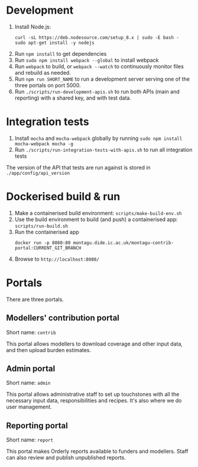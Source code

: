 # Development
1. Install Node.js: 
   ```
   curl -sL https://deb.nodesource.com/setup_8.x | sudo -E bash -
   sudo apt-get install -y nodejs
   ```
2. Run `npm install` to get dependencies
3. Run `sudo npm install webpack --global` to install webpack
4. Run `webpack` to build, or `webpack --watch` to continuously monitor files 
   and rebuild as needed.
5. Run `npm run SHORT_NAME` to run a development server serving one of the three
   portals on port 5000.
6. Run `./scripts/run-development-apis.sh` to run both APIs (main and reporting) 
   with a shared key, and with test data.

# Integration tests
1. Install `mocha` and `mocha-webpack` globally by running `sudo npm install mocha-webpack mocha -g`
2. Run `./scripts/run-integration-tests-with-apis.sh` to run all integration 
   tests

The version of the API that tests are run against is stored in `./app/config/api_version`

# Dockerised build & run
1. Make a containerised build environment: `scripts/make-build-env.sh`
2. Use the build environment to build (and push) a containerised app: `scripts/run-build.sh`
3. Run the containerised app
   ```
   docker run -p 8080:80 montagu.dide.ic.ac.uk/montagu-contrib-portal:CURRENT_GIT_BRANCH
   
   ```
4. Browse to `http://localhost:8080/`

# Portals
There are three portals.

## Modellers' contribution portal
Short name: `contrib`

This portal allows modellers to download coverage and other input data, 
and then upload burden estimates.

## Admin portal
Short name: `admin`

This portal allows administrative staff to set up touchstones with all the
necessary input data, responsibilities and recipes. It's also where we do user
management.

## Reporting portal
Short name: `report`

This portal makes Orderly reports available to funders and modellers. Staff can
also review and publish unpublished reports.
